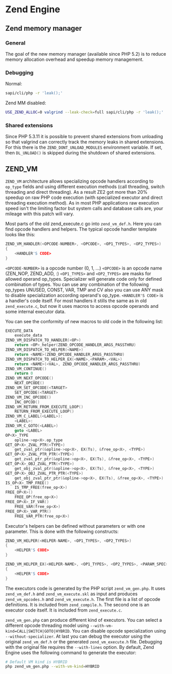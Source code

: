 # Zend Engine

## Zend memory manager

### General

The goal of the new memory manager (available since PHP 5.2) is to reduce memory
allocation overhead and speedup memory management.

### Debugging

Normal:

```bash
sapi/cli/php -r 'leak();'
```

Zend MM disabled:

```bash
USE_ZEND_ALLOC=0 valgrind --leak-check=full sapi/cli/php -r 'leak();'
```

### Shared extensions

Since PHP 5.3.11 it is possible to prevent shared extensions from unloading so
that valgrind can correctly track the memory leaks in shared extensions. For
this there is the `ZEND_DONT_UNLOAD_MODULES` environment variable. If set, then
`DL_UNLOAD()` is skipped during the shutdown of shared extensions.

## ZEND_VM

`ZEND_VM` architecture allows specializing opcode handlers according to
`op_type` fields and using different execution methods (call threading, switch
threading and direct threading). As a result ZE2 got more than 20% speedup on
raw PHP code execution (with specialized executor and direct threading execution
method). As in most PHP applications raw execution speed isn't the limiting
factor but system calls and database calls are, your mileage with this patch
will vary.

Most parts of the old zend_execute.c go into `zend_vm_def.h`. Here you can find
opcode handlers and helpers. The typical opcode handler template looks like
this:

```c
ZEND_VM_HANDLER(<OPCODE-NUMBER>, <OPCODE>, <OP1_TYPES>, <OP2_TYPES>)
{
    <HANDLER'S CODE>
}
```

`<OPCODE-NUMBER>` is a opcode number (0, 1, ...)
`<OPCODE>` is an opcode name (ZEN_NOP, ZEND_ADD, :)
`<OP1_TYPES>` and `<OP2_TYPES>` are masks for allowed operand op_types.
Specializer will generate code only for defined combination of types. You can
use any combination of the following op_types UNUSED, CONST, VAR, TMP and CV
also you can use ANY mask to disable specialization according operand's op_type.
`<HANDLER'S CODE>` is a handler's code itself. For most handlers it stills the
same as in old `zend_execute.c`, but now it uses macros to access opcode
operands and some internal executor data.

You can see the conformity of new macros to old code in the following list:

```c
EXECUTE_DATA
    execute_data
ZEND_VM_DISPATCH_TO_HANDLER(<OP>)
    return <OP>_helper(ZEND_OPCODE_HANDLER_ARGS_PASSTHRU)
ZEND_VM_DISPATCH_TO_HELPER(<NAME>)
    return <NAME>(ZEND_OPCODE_HANDLER_ARGS_PASSTHRU)
ZEND_VM_DISPATCH_TO_HELPER_EX(<NAME>,<PARAM>,<VAL>)
    return <NAME>(<VAL>, ZEND_OPCODE_HANDLER_ARGS_PASSTHRU)
ZEND_VM_CONTINUE()
    return 0
ZEND_VM_NEXT_OPCODE()
    NEXT_OPCODE()
ZEND_VM_SET_OPCODE(<TARGET>
    SET_OPCODE(<TARGET>
ZEND_VM_INC_OPCODE()
    INC_OPCOD()
ZEND_VM_RETURN_FROM_EXECUTE_LOOP()
    RETURN_FROM_EXECUTE_LOOP()
ZEND_VM_C_LABEL(<LABEL>):
    <LABEL>:
ZEND_VM_C_GOTO(<LABEL>)
    goto <LABEL>
OP<X>_TYPE
    opline->op<X>.op_type
GET_OP<X>_ZVAL_PTR(<TYPE>)
    get_zval_ptr(&opline->op<X>, EX(Ts), &free_op<X>, <TYPE>)
GET_OP<X>_ZVAL_PTR_PTR(<TYPE>)
    get_zval_ptr_ptr(&opline->op<X>, EX(Ts), &free_op<X>, <TYPE>)
GET_OP<X>_OBJ_ZVAL_PTR(<TYPE>)
    get_obj_zval_ptr(&opline->op<X>, EX(Ts), &free_op<X>, <TYPE>)
GET_OP<X>_OBJ_ZVAL_PTR_PTR(<TYPE>)
    get_obj_zval_ptr_ptr(&opline->op<X>, EX(Ts), &free_op<X>, <TYPE>)
IS_OP<X>_TMP_FREE()
    IS_TMP_FREE(free_op<X>)
FREE_OP<X>()
    FREE_OP(free_op<X>)
FREE_OP<X>_IF_VAR()
    FREE_VAR(free_op<X>)
FREE_OP<X>_VAR_PTR()
    FREE_VAR_PTR(free_op<X>)
```

Executor's helpers can be defined without parameters or with one parameter. This
is done with the following constructs:

```c
ZEND_VM_HELPER(<HELPER-NAME>, <OP1_TYPES>, <OP2_TYPES>)
{
    <HELPER'S CODE>
}

ZEND_VM_HELPER_EX(<HELPER-NAME>, <OP1_TYPES>, <OP2_TYPES>, <PARAM_SPEC>)
{
    <HELPER'S CODE>
}
```

The executors code is generated by the PHP script `zend_vm_gen.php`. It uses
`zend_vm_def.h` and `zend_vm_execute.skl` as input and produces
`zend_vm_opcodes.h` and `zend_vm_execute.h`. The first file is a list of opcode
definitions. It is included from `zend_compile.h`. The second one is an executor
code itself. It is included from `zend_execute.c`.

`zend_vm_gen.php` can produce different kind of executors. You can select a
different opcode threading model using `--with-vm-kind=CALL|SWITCH|GOTO|HYBRID`.
You can disable opcode specialization using `--without-specializer`.
At last you can debug the executor using the original `zend_vm_def.h` or the
generated `zend_vm_execute.h` file. Debugging with the original file requires
the `--with-lines` option. By default, Zend Engine uses the following
command to generate the executor:

```bash
# Default VM kind is HYBRID
php zend_vm_gen.php --with-vm-kind=HYBRID
```

